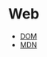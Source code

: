 # Web
- [DOM](https://en.wikipedia.org/wiki/Document_Object_Model)
- [MDN](https://developer.mozilla.org/ko/)
